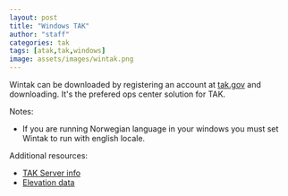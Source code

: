 ```yaml
---
layout: post
title: "Windows TAK"
author: "staff"
categories: tak
tags: [atak,tak,windows]
image: assets/images/wintak.png
---
```


Wintak can be downloaded by registering an account at [tak.gov](https://tak.gov) and downloading. It's the prefered ops center solution for TAK. 

Notes:
* If you are running Norwegian language in your windows you must set Wintak to run with english locale. 

Additional resources:
* [TAK Server info]({{site.baseurl}}servers)
* [Elevation data]({{site.baseurl}}digital-terrain-elevation-data)
